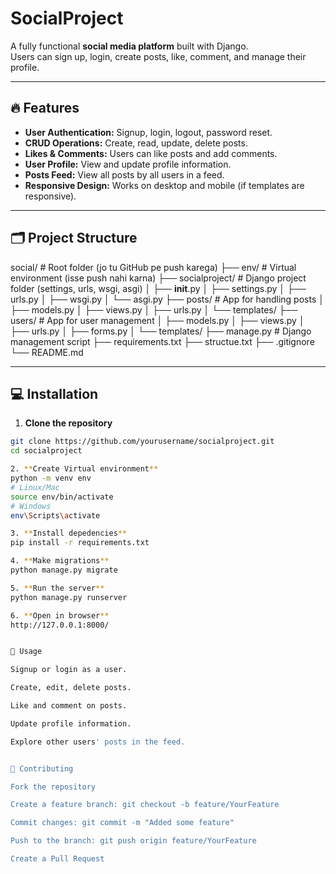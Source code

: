 # SocialProject
A fully functional **social media platform** built with Django.  
Users can sign up, login, create posts, like, comment, and manage their profile.

---

## 🔥 Features

- **User Authentication:** Signup, login, logout, password reset.
- **CRUD Operations:** Create, read, update, delete posts.
- **Likes & Comments:** Users can like posts and add comments.
- **User Profile:** View and update profile information.
- **Posts Feed:** View all posts by all users in a feed.
- **Responsive Design:** Works on desktop and mobile (if templates are responsive).

---

## 🗂 Project Structure

social/                 # Root folder (jo tu GitHub pe push karega)
├── env/                # Virtual environment (isse push nahi karna)
├── socialproject/      # Django project folder (settings, urls, wsgi, asgi)
│   ├── __init__.py
│   ├── settings.py
│   ├── urls.py
│   ├── wsgi.py
│   └── asgi.py
├── posts/              # App for handling posts
│   ├── models.py
│   ├── views.py
│   ├── urls.py
│   └── templates/
├── users/              # App for user management
│   ├── models.py
│   ├── views.py
│   ├── urls.py
│   ├── forms.py
│   └── templates/
├── manage.py           # Django management script
├── requirements.txt
├── structue.txt
├── .gitignore
└── README.md



---

## 💻 Installation

1. **Clone the repository**
```bash
git clone https://github.com/yourusername/socialproject.git
cd socialproject

2. **Create Virtual environment**
python -m venv env
# Linux/Mac
source env/bin/activate
# Windows
env\Scripts\activate

3. **Install depedencies**
pip install -r requirements.txt

4. **Make migrations**
python manage.py migrate

5. **Run the server**
python manage.py runserver

6. **Open in browser**
http://127.0.0.1:8000/


🚀 Usage

Signup or login as a user.

Create, edit, delete posts.

Like and comment on posts.

Update profile information.

Explore other users' posts in the feed.


🤝 Contributing

Fork the repository

Create a feature branch: git checkout -b feature/YourFeature

Commit changes: git commit -m "Added some feature"

Push to the branch: git push origin feature/YourFeature

Create a Pull Request



